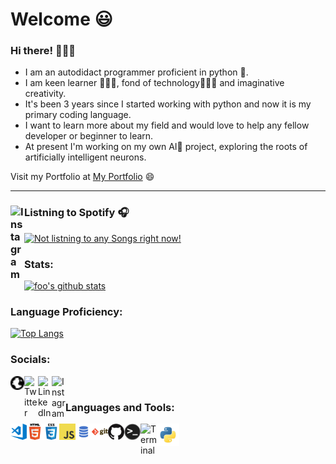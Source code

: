 # Welcome 😃
### Hi there! 🙋🏼‍♂️
* I am an autodidact programmer proficient in python 🐍.
* I am keen learner 👨🏼‍🎓, fond of technology👨🏼‍💻 and imaginative creativity.
* It's been 3 years since I started working with python and now it is my primary coding language.
* I want to learn more about my field and would love to help any fellow developer or beginner to learn.
* At present I'm working on my own AI🤖 project, exploring the roots of artificially intelligent neurons.

Visit my Portfolio at <a href='https://mydigitalprofile.herokuapp.com'>My Portfolio</a> 😄

<hr>

### Listning to Spotify [<img align="left" alt="Instagram" width="22px" src="https://cdn.jsdelivr.net/npm/simple-icons@v3/icons/spotify.svg" />][instagram]🎧
[![Not listning to any Songs right now!](https://novatorem-mu.vercel.app/api/spotify)](https://open.spotify.com/user/8nn30yykzlqao2u3q3zlseual)

### Stats:

[![foo's github stats](https://github-readme-stats-git-master.foo290.vercel.app/api?username=foo290&hide=contribs,prs,stars,issues&bg_color=333333&count_private=true&show_icons=true&text_color=ffffff&title_color=eed303&icon_color=ffffff)](https://github.com/foo290/github-readme-stats)

### Language Proficiency:

[![Top Langs](https://github-readme-stats-git-master.foo290.vercel.app/api/top-langs/?username=foo290&layout=compact)](https://github.com/foo290/github-readme-stats)

### Socials:

[<img align="left" alt="" width="22px" src="https://raw.githubusercontent.com/iconic/open-iconic/master/svg/globe.svg" />][website]
[<img align="left" alt="Twitter" width="22px" src="https://cdn.jsdelivr.net/npm/simple-icons@v3/icons/twitter.svg" />][twitter]
[<img align="left" alt="LinkedIn" width="22px" src="https://cdn.jsdelivr.net/npm/simple-icons@v3/icons/linkedin.svg" />][linkedin]
[<img align="left" alt="Instagram" width="22px" src="https://cdn.jsdelivr.net/npm/simple-icons@v3/icons/instagram.svg" />][instagram]

<br />

### Languages and Tools:

<img align="left" alt="Visual Studio Code" width="26px" src="https://raw.githubusercontent.com/github/explore/80688e429a7d4ef2fca1e82350fe8e3517d3494d/topics/visual-studio-code/visual-studio-code.png" />
<img align="left" alt="HTML5" width="26px" src="https://raw.githubusercontent.com/github/explore/80688e429a7d4ef2fca1e82350fe8e3517d3494d/topics/html/html.png" />
<img align="left" alt="CSS3" width="26px" src="https://raw.githubusercontent.com/github/explore/80688e429a7d4ef2fca1e82350fe8e3517d3494d/topics/css/css.png" />
<img align="left" alt="JavaScript" width="26px" src="https://raw.githubusercontent.com/github/explore/80688e429a7d4ef2fca1e82350fe8e3517d3494d/topics/javascript/javascript.png" />
<img align="left" alt="SQL" width="26px" src="https://raw.githubusercontent.com/github/explore/80688e429a7d4ef2fca1e82350fe8e3517d3494d/topics/sql/sql.png" />
<img align="left" alt="Git" width="26px" src="https://raw.githubusercontent.com/github/explore/80688e429a7d4ef2fca1e82350fe8e3517d3494d/topics/git/git.png" />
<img align="left" alt="GitHub" width="26px" src="https://raw.githubusercontent.com/github/explore/78df643247d429f6cc873026c0622819ad797942/topics/github/github.png" />
<img align="left" alt="Terminal" width="26px" src="https://raw.githubusercontent.com/github/explore/80688e429a7d4ef2fca1e82350fe8e3517d3494d/topics/terminal/terminal.png" />
<img align="left" alt="Terminal" width="26px" src="https://simpleicons.org/icons/django.svg" />
<img align="left" alt="Python" width="36px" src="https://raw.githubusercontent.com/github/explore/80688e429a7d4ef2fca1e82350fe8e3517d3494d/topics/python/python.png" />






[website]: https://mydigitalprofile.herokuapp.com
[twitter]: https://twitter.com/_foo290
[instagram]: https://instagram.com/_iamnitinsharma
[linkedin]: https://www.linkedin.com/in/iam-nitinsharma/





